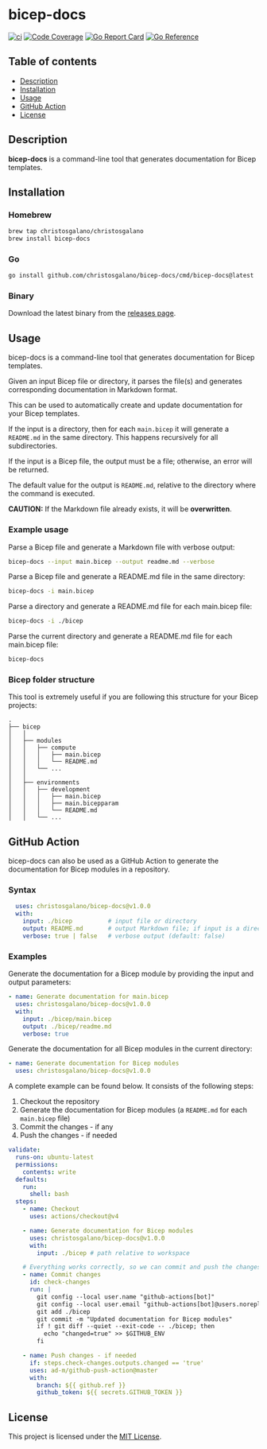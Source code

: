 # bicep-docs

[![ci](https://github.com/christosgalano/bicep-docs/actions/workflows/ci.yaml/badge.svg?branch=main&event=push)](https://github.com/christosgalano/bicep-docs/actions/workflows/ci.yaml)
[![Code Coverage](https://img.shields.io/badge/coverage-85.4%25-31C754)](https://img.shields.io/badge/coverage-85.4%25-31C754)
[![Go Report Card](https://goreportcard.com/badge/github.com/christosgalano/bicep-docs)](https://goreportcard.com/report/github.com/christosgalano/bicep-docs)
[![Go Reference](https://pkg.go.dev/badge/github.com/christosgalano/bicep-docs.svg)](https://pkg.go.dev/github.com/christosgalano/bicep-docs)

## Table of contents

- [Description](#description)
- [Installation](#installation)
- [Usage](#usage)
- [GitHub Action](#github-action)
- [License](#license)

## Description

**bicep-docs** is a command-line tool that generates documentation for Bicep templates.

## Installation

### Homebrew

```bash
brew tap christosgalano/christosgalano
brew install bicep-docs
```

### Go

```bash
go install github.com/christosgalano/bicep-docs/cmd/bicep-docs@latest
```

### Binary

Download the latest binary from the [releases page](https://github.com/christosgalano/bicep-docs/releases/latest).

## Usage

bicep-docs is a command-line tool that generates documentation for Bicep templates.

Given an input Bicep file or directory, it parses the file(s) and generates corresponding documentation in Markdown format.

This can be used to automatically create and update documentation for your Bicep templates.

If the input is a directory, then for each `main.bicep` it will generate a `README.md` in the same directory. This happens recursively for all subdirectories.

If the input is a Bicep file, the output must be a file; otherwise, an error will be returned.

The default value for the output is `README.md`, relative to the directory where the command is executed.

**CAUTION:** If the Markdown file already exists, it will be **overwritten**.

### Example usage

Parse a Bicep file and generate a Markdown file with verbose output:

```bash
bicep-docs --input main.bicep --output readme.md --verbose
```

Parse a Bicep file and generate a README.md file in the same directory:

```bash
bicep-docs -i main.bicep
```

Parse a directory and generate a README.md file for each main.bicep file:

```bash
bicep-docs -i ./bicep
```

Parse the current directory and generate a README.md file for each main.bicep file:

```bash
bicep-docs
```

### Bicep folder structure

This tool is extremely useful if you are following this structure for your Bicep projects:

```text
.
├── bicep
│   │
│   ├── modules
│   │   ├── compute
│   │   │   ├── main.bicep
│   │   │   └── README.md
│   │   └── ...
│   │
│   ├── environments
│   │   ├── development
│   │   │   ├── main.bicep
│   │   │   ├── main.bicepparam
│   │   │   └── README.md
│   │   └── ...
```

## GitHub Action

bicep-docs can also be used as a GitHub Action to generate the documentation for Bicep modules in a repository.

### Syntax

```yaml
  uses: christosgalano/bicep-docs@v1.0.0
  with:
    input: ./bicep          # input file or directory
    output: README.md       # output Markdown file; if input is a directory, this parameter is ignored
    verbose: true | false   # verbose output (default: false)
```

### Examples

Generate the documentation for a Bicep module by providing the input and output parameters:

```yaml
- name: Generate documentation for main.bicep
  uses: christosgalano/bicep-docs@v1.0.0
  with:
    input: ./bicep/main.bicep
    output: ./bicep/readme.md
    verbose: true
```

Generate the documentation for all Bicep modules in the current directory:

```yaml
- name: Generate documentation for Bicep modules
  uses: christosgalano/bicep-docs@v1.0.0
```

A complete example can be found below. It consists of the following steps:

1. Checkout the repository
2. Generate the documentation for Bicep modules (a `README.md` for each `main.bicep` file)
3. Commit the changes - if any
4. Push the changes - if needed

```yaml
validate:
  runs-on: ubuntu-latest
  permissions:
    contents: write
  defaults:
    run:
      shell: bash
  steps:
    - name: Checkout
      uses: actions/checkout@v4

    - name: Generate documentation for Bicep modules
      uses: christosgalano/bicep-docs@v1.0.0
      with:
        input: ./bicep # path relative to workspace

    # Everything works correctly, so we can commit and push the changes - if any.
    - name: Commit changes
      id: check-changes
      run: |
        git config --local user.name "github-actions[bot]"
        git config --local user.email "github-actions[bot]@users.noreply.github.com"
        git add ./bicep
        git commit -m "Updated documentation for Bicep modules"
        if ! git diff --quiet --exit-code -- ./bicep; then
          echo "changed=true" >> $GITHUB_ENV
        fi

    - name: Push changes - if needed
      if: steps.check-changes.outputs.changed == 'true'
      uses: ad-m/github-push-action@master
      with:
        branch: ${{ github.ref }}
        github_token: ${{ secrets.GITHUB_TOKEN }}
```

## License

This project is licensed under the [MIT License](LICENSE).
